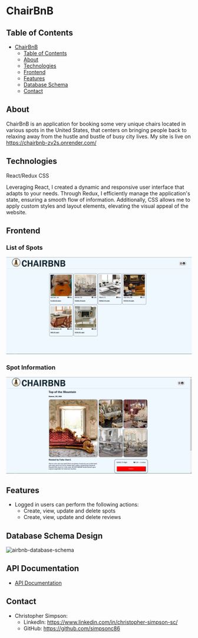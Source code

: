 # ChairBnB

## Table of Contents
- [ChairBnB](#ChairBnB)
  - [Table of Contents](#table-of-contents)
  - [About](#about)
  - [Technologies](#technologies)
  - [Frontend](#frontend)
  - [Features](#features)
  - [Database Schema](#database-schema-design)
  - [Contact](#contact)

## About
ChairBnB is an application for booking some very unique chairs located in various spots in the United States, that centers on bringing people back to relaxing away from the hustle and bustle of busy city lives. My site is live on https://chairbnb-zv2s.onrender.com/

## Technologies
React/Redux CSS

Leveraging React, I created a dynamic and responsive user interface that adapts to your needs. Through Redux, I efficiently manage the application's state, ensuring a smooth flow of information. Additionally, CSS allows me to apply custom styles and layout elements, elevating the visual appeal of the website.
<!--!!END -->
<!--!!ADD -->
<!-- # `<name of application here>` -->
<!--!!END_ADD -->

## Frontend

### List of Spots
![Screenshot](./authenticate-me/frontend/public/chairbnb-allspots.PNG)

### Spot Information
![Screenshot](./authenticate-me/frontend/public/chairbnb-spotdetails.PNG)


## Features
- Logged in users can perform the following actions:
  - Create, view, update and delete spots
  - Create, view, update and delete reviews

## Database Schema Design

<!--!!START SILENT -->
![airbnb-database-schema]

[airbnb-database-schema]: https://appacademy-open-assets.s3.us-west-1.amazonaws.com/Modular-Curriculum/content/week-12/airbnb-db-schema.png
[airbnb-db-diagram-info]: https://appacademy-open-assets.s3.us-west-1.amazonaws.com/Modular-Curriculum/content/week-12/airbnb-db-diagram-info.txt
<!--!!END -->
<!--!!ADD -->
<!-- `<insert database schema design here>` -->
<!--!!END_ADD -->

## API Documentation
- [API Documentation](./oldREADME.md)

## Contact

* Christopher Simpson:
    * LinkedIn: https://www.linkedin.com/in/christopher-simpson-sc/
    * GitHub: https://github.com/simpsonc86